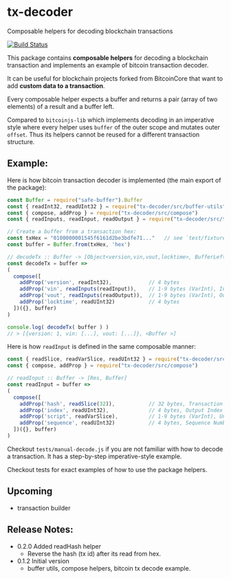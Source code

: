 # tx-decoder
Composable helpers for decoding blockchain transactions

[![Build Status](https://travis-ci.org/ilyavf/tx-decoder.png?branch=master)](https://travis-ci.org/ilyavf/tx-decoder)

This package contains **composable helpers** for decoding a blockchain transaction and implements an example of bitcoin transaction decoder.

It can be useful for blockchain projects forked from BitcoinCore that want to add **custom data to a transaction**.

Every composable helper expects a buffer and returns a pair (array of two elements) of a result and a buffer left.

Compared to `bitcoinjs-lib` which implements decoding in an imperative style where every helper uses `buffer`
of the outer scope and mutates outer `offset`. Thus its helpers cannot be reused for a different transaction structure.

## Example:

Here is how bitcoin transaction decoder is implemented (the main export of the package):
```javascript
const Buffer = require("safe-buffer").Buffer
const { readInt32, readUInt32 } = require("tx-decoder/src/buffer-utils")
const { compose, addProp } = require("tx-decoder/src/compose")
const { readInputs, readInput, readOutput } = require("tx-decoder/src/tx-decoder")

// Create a buffer from a transaction hex:
const txHex = "0100000001545f6161d2be3bdfe71..."   // see `test/fixture.js` for a full tx example
const buffer = Buffer.from(txHex, 'hex')

// decodeTx :: Buffer -> [Object<version,vin,vout,locktime>, BufferLeft]
const decodeTx = buffer =>
(
  compose([
    addProp('version', readInt32),            // 4 bytes
    addProp('vin', readInputs(readInput)),    // 1-9 bytes (VarInt), Input counter; Variable, Inputs
    addProp('vout', readInputs(readOutput)),  // 1-9 bytes (VarInt), Output counter; Variable, Outputs
    addProp('locktime', readUInt32)           // 4 bytes
  ])({}, buffer)
)

console.log( decodeTx( buffer ) )
// > [{version: 1, vin: [...], vout: [...]}, <Buffer >]
```

Here is how `readInput` is defined in the same composable manner:
```javascript
const { readSlice, readVarSlice, readUInt32 } = require("tx-decoder/src/buffer-utils")
const { compose, addProp } = require("tx-decoder/src/compose")

// readInput :: Buffer -> [Res, Buffer]
const readInput = buffer =>
(
  compose([
    addProp('hash', readSlice(32)),           // 32 bytes, Transaction Hash
    addProp('index', readUInt32),             // 4 bytes, Output Index
    addProp('script', readVarSlice),          // 1-9 bytes (VarInt), Unlocking-Script Size; Variable, Unlocking-Script
    addProp('sequence', readUInt32)           // 4 bytes, Sequence Number
  ])({}, buffer)
)
```

Checkout `tests/manual-decode.js` if you are not familiar with how to decode a transaction. It has a step-by-step imperative-style example.

Checkout tests for exact examples of how to use the package helpers.

## Upcoming

- transaction builder

## Release Notes:
- 0.2.0 Added readHash helper
  - Reverse the hash (tx id) after its read from hex.
- 0.1.2 Initial version
  - buffer utils, compose helpers, bitcoin tx decode example.
  